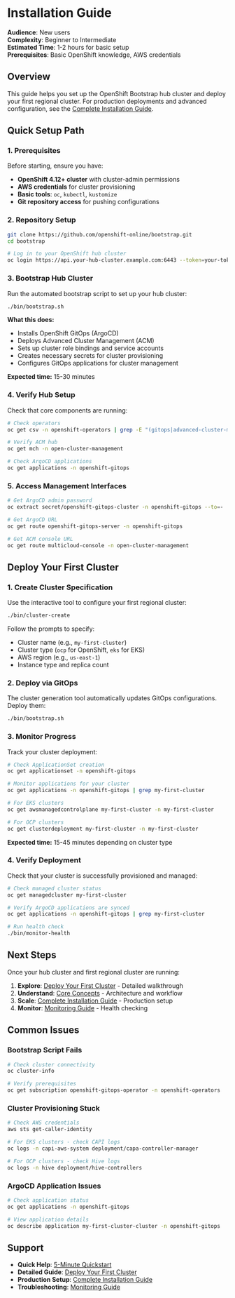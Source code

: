 # Installation Guide

**Audience**: New users  
**Complexity**: Beginner to Intermediate  
**Estimated Time**: 1-2 hours for basic setup  
**Prerequisites**: Basic OpenShift knowledge, AWS credentials

## Overview

This guide helps you set up the OpenShift Bootstrap hub cluster and deploy your first regional cluster. For production deployments and advanced configuration, see the [Complete Installation Guide](../../INSTALL.md).

## Quick Setup Path

### 1. Prerequisites

Before starting, ensure you have:

- **OpenShift 4.12+ cluster** with cluster-admin permissions
- **AWS credentials** for cluster provisioning  
- **Basic tools**: `oc`, `kubectl`, `kustomize`
- **Git repository access** for pushing configurations

### 2. Repository Setup

```bash
git clone https://github.com/openshift-online/bootstrap.git
cd bootstrap

# Log in to your OpenShift hub cluster
oc login https://api.your-hub-cluster.example.com:6443 --token=your-token
```

### 3. Bootstrap Hub Cluster

Run the automated bootstrap script to set up your hub cluster:

```bash
./bin/bootstrap.sh
```

**What this does:**
- Installs OpenShift GitOps (ArgoCD)
- Deploys Advanced Cluster Management (ACM)
- Sets up cluster role bindings and service accounts
- Creates necessary secrets for cluster provisioning
- Configures GitOps applications for cluster management

**Expected time:** 15-30 minutes

### 4. Verify Hub Setup

Check that core components are running:

```bash
# Check operators
oc get csv -n openshift-operators | grep -E "(gitops|advanced-cluster-management|pipelines)"

# Verify ACM hub
oc get mch -n open-cluster-management

# Check ArgoCD applications
oc get applications -n openshift-gitops
```

### 5. Access Management Interfaces

```bash
# Get ArgoCD admin password
oc extract secret/openshift-gitops-cluster -n openshift-gitops --to=-

# Get ArgoCD URL
oc get route openshift-gitops-server -n openshift-gitops

# Get ACM console URL
oc get route multicloud-console -n open-cluster-management
```

## Deploy Your First Cluster

### 1. Create Cluster Specification

Use the interactive tool to configure your first regional cluster:

```bash
./bin/cluster-create
```

Follow the prompts to specify:
- Cluster name (e.g., `my-first-cluster`)
- Cluster type (`ocp` for OpenShift, `eks` for EKS)
- AWS region (e.g., `us-east-1`)
- Instance type and replica count

### 2. Deploy via GitOps

The cluster generation tool automatically updates GitOps configurations. Deploy them:

```bash
./bin/bootstrap.sh
```

### 3. Monitor Progress

Track your cluster deployment:

```bash
# Check ApplicationSet creation
oc get applicationset -n openshift-gitops

# Monitor applications for your cluster
oc get applications -n openshift-gitops | grep my-first-cluster

# For EKS clusters
oc get awsmanagedcontrolplane my-first-cluster -n my-first-cluster

# For OCP clusters  
oc get clusterdeployment my-first-cluster -n my-first-cluster
```

**Expected time:** 15-45 minutes depending on cluster type

### 4. Verify Deployment

Check that your cluster is successfully provisioned and managed:

```bash
# Check managed cluster status
oc get managedcluster my-first-cluster

# Verify ArgoCD applications are synced
oc get applications -n openshift-gitops | grep my-first-cluster

# Run health check
./bin/monitor-health
```

## Next Steps

Once your hub cluster and first regional cluster are running:

1. **Explore**: [Deploy Your First Cluster](./first-cluster.md) - Detailed walkthrough
2. **Understand**: [Core Concepts](./concepts.md) - Architecture and workflow
3. **Scale**: [Complete Installation Guide](./production-installation.md) - Production setup
4. **Monitor**: [Monitoring Guide](../../guides/monitoring.md) - Health checking

## Common Issues

### Bootstrap Script Fails

```bash
# Check cluster connectivity
oc cluster-info

# Verify prerequisites
oc get subscription openshift-gitops-operator -n openshift-operators
```

### Cluster Provisioning Stuck

```bash
# Check AWS credentials
aws sts get-caller-identity

# For EKS clusters - check CAPI logs
oc logs -n capi-aws-system deployment/capa-controller-manager

# For OCP clusters - check Hive logs  
oc logs -n hive deployment/hive-controllers
```

### ArgoCD Application Issues

```bash
# Check application status
oc get applications -n openshift-gitops

# View application details
oc describe application my-first-cluster-cluster -n openshift-gitops
```

## Support

- **Quick Help**: [5-Minute Quickstart](./quickstart.md)
- **Detailed Guide**: [Deploy Your First Cluster](./first-cluster.md)
- **Production Setup**: [Complete Installation Guide](./production-installation.md)
- **Troubleshooting**: [Monitoring Guide](../../guides/monitoring.md)